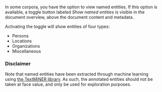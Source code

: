 In some corpora, you have the option to view named entities. If this option is available, a toggle button labeled *Show named entities* is visible in the document overview, above the document content and metadata.

Activating the toggle will show entities of four types:
- Persons
- Locations
- Organizations
- Miscellaneous

### Disclaimer
Note that named entities have been extracted through machine learning using [the TextMiNER library](https://github.com/CentreForDigitalHumanities/TextMiNER). As such, the annotated entities should not be taken at face value, and only be used for exploration purposes.
